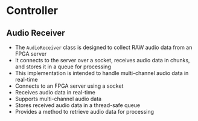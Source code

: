 # Controller


## Audio Receiver
- The `AudioReceiver` class is designed to collect RAW audio data from an FPGA server
- It connects to the server over a socket, receives audio data in chunks, and stores it in a queue for processing
- This implementation is intended to handle multi-channel audio data in real-time
- Connects to an FPGA server using a socket
- Receives audio data in real-time
- Supports multi-channel audio data
- Stores received audio data in a thread-safe queue
- Provides a method to retrieve audio data for processing












